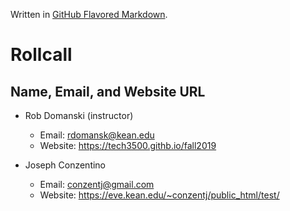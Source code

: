 Written in [GitHub Flavored Markdown](https://help.github.com/articles/github-flavored-markdown).

Rollcall
========

Name, Email, and Website URL
-------------------------------------------------
* Rob Domanski (instructor)
    * Email: rdomansk@kean.edu
    * Website:  https://tech3500.githb.io/fall2019
 
* Joseph Conzentino
     * Email: conzentj@gmail.com
     * Website: https://eve.kean.edu/~conzentj/public_html/test/
   
